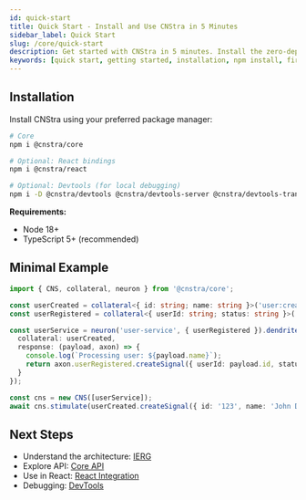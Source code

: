 ```yaml
---
id: quick-start
title: Quick Start - Install and Use CNStra in 5 Minutes
sidebar_label: Quick Start
slug: /core/quick-start
description: Get started with CNStra in 5 minutes. Install the zero-dependency state machine library, create your first neuron, and build type-safe orchestration for React, Node.js, or backend systems.
keywords: [quick start, getting started, installation, npm install, first example, tutorial, beginner guide, state machine example, orchestration setup, React state management tutorial, Node.js orchestration, TypeScript state machine tutorial]
---
```


## Installation

Install CNStra using your preferred package manager:

```bash
# Core
npm i @cnstra/core

# Optional: React bindings
npm i @cnstra/react

# Optional: Devtools (for local debugging)
npm i -D @cnstra/devtools @cnstra/devtools-server @cnstra/devtools-transport-ws
```

**Requirements:**
- Node 18+
- TypeScript 5+ (recommended)

## Minimal Example

```ts
import { CNS, collateral, neuron } from '@cnstra/core';

const userCreated = collateral<{ id: string; name: string }>('user:created');
const userRegistered = collateral<{ userId: string; status: string }>('user:registered');

const userService = neuron('user-service', { userRegistered }).dendrite({
  collateral: userCreated,
  response: (payload, axon) => {
    console.log(`Processing user: ${payload.name}`);
    return axon.userRegistered.createSignal({ userId: payload.id, status: 'completed' });
  }
});

const cns = new CNS([userService]);
await cns.stimulate(userCreated.createSignal({ id: '123', name: 'John Doe' }));
```

## Next Steps

- Understand the architecture: [IERG](/docs/concepts/ierg)
- Explore API: [Core API](/docs/core/api)
- Use in React: [React Integration](/docs/examples/react)
 - Debugging: [DevTools](/docs/devtools/overview)
